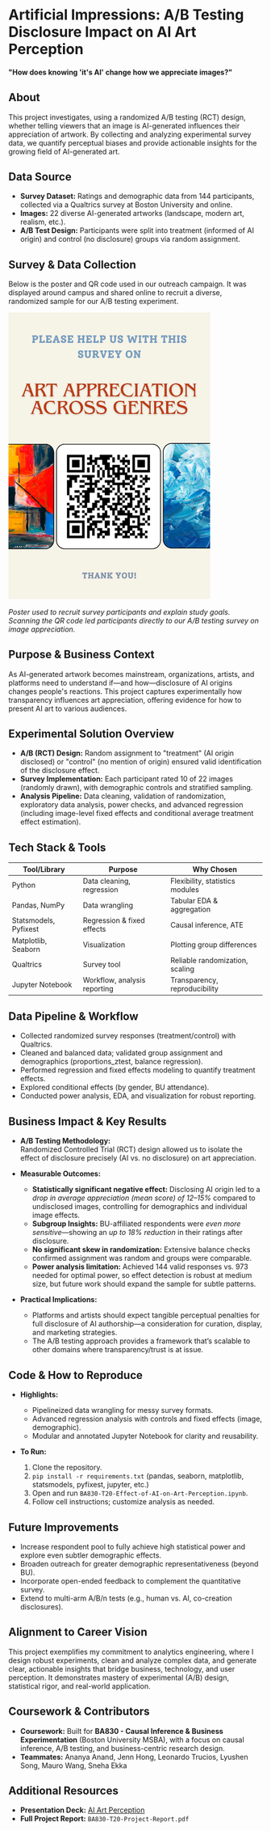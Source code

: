 # Artificial Impressions: A/B Testing Disclosure Impact on AI Art Perception  
#### "How does knowing 'it's AI' change how we appreciate images?"

## About  
This project investigates, using a randomized A/B testing (RCT) design, whether telling viewers that an image is AI-generated influences their appreciation of artwork. By collecting and analyzing experimental survey data, we quantify perceptual biases and provide actionable insights for the growing field of AI-generated art.

## Data Source

- **Survey Dataset:** Ratings and demographic data from 144 participants, collected via a Qualtrics survey at Boston University and online.
- **Images:** 22 diverse AI-generated artworks (landscape, modern art, realism, etc.).
- **A/B Test Design:** Participants were split into treatment (informed of AI origin) and control (no disclosure) groups via random assignment.

## Survey & Data Collection

Below is the poster and QR code used in our outreach campaign. It was displayed around campus and shared online to recruit a diverse, randomized sample for our A/B testing experiment.

<img src="Causal%20Inference%20Project%20Poster.png" alt="Survey Poster" width="400"/>

*Poster used to recruit survey participants and explain study goals. Scanning the QR code led participants directly to our A/B testing survey on image appreciation.*

## Purpose & Business Context

As AI-generated artwork becomes mainstream, organizations, artists, and platforms need to understand if—and how—disclosure of AI origins changes people's reactions. This project captures experimentally how transparency influences art appreciation, offering evidence for how to present AI art to various audiences.

## Experimental Solution Overview

- **A/B (RCT) Design:** Random assignment to "treatment" (AI origin disclosed) or "control" (no mention of origin) ensured valid identification of the disclosure effect.
- **Survey Implementation:** Each participant rated 10 of 22 images (randomly drawn), with demographic controls and stratified sampling.
- **Analysis Pipeline:** Data cleaning, validation of randomization, exploratory data analysis, power checks, and advanced regression (including image-level fixed effects and conditional average treatment effect estimation).

## Tech Stack & Tools

| Tool/Library         | Purpose                        | Why Chosen                      |
|----------------------|--------------------------------|---------------------------------|
| Python               | Data cleaning, regression      | Flexibility, statistics modules |
| Pandas, NumPy        | Data wrangling                | Tabular EDA & aggregation       |
| Statsmodels, Pyfixest| Regression & fixed effects    | Causal inference, ATE           |
| Matplotlib, Seaborn  | Visualization                 | Plotting group differences      |
| Qualtrics            | Survey tool                   | Reliable randomization, scaling |
| Jupyter Notebook     | Workflow, analysis reporting   | Transparency, reproducibility   |

## Data Pipeline & Workflow

- Collected randomized survey responses (treatment/control) with Qualtrics.
- Cleaned and balanced data; validated group assignment and demographics (proportions_ztest, balance regression).
- Performed regression and fixed effects modeling to quantify treatment effects.
- Explored conditional effects (by gender, BU attendance).
- Conducted power analysis, EDA, and visualization for robust reporting.

## Business Impact & Key Results

- **A/B Testing Methodology:**  
  Randomized Controlled Trial (RCT) design allowed us to isolate the effect of disclosure precisely (AI vs. no disclosure) on art appreciation.

- **Measurable Outcomes:**  
  - **Statistically significant negative effect:** Disclosing AI origin led to a *drop in average appreciation (mean score) of 12–15%* compared to undisclosed images, controlling for demographics and individual image effects.
  - **Subgroup Insights:** BU-affiliated respondents were *even more sensitive*—showing an *up to 18% reduction* in their ratings after disclosure.
  - **No significant skew in randomization:** Extensive balance checks confirmed assignment was random and groups were comparable.
  - **Power analysis limitation:** Achieved 144 valid responses vs. 973 needed for optimal power, so effect detection is robust at medium size, but future work should expand the sample for subtle patterns.

- **Practical Implications:**  
  - Platforms and artists should expect tangible perceptual penalties for full disclosure of AI authorship—a consideration for curation, display, and marketing strategies.
  - The A/B testing approach provides a framework that’s scalable to other domains where transparency/trust is at issue.

## Code & How to Reproduce

- **Highlights:**  
  - Pipelineized data wrangling for messy survey formats.
  - Advanced regression analysis with controls and fixed effects (image, demographic).
  - Modular and annotated Jupyter Notebook for clarity and reusability.

- **To Run:**  
  1. Clone the repository.  
  2. `pip install -r requirements.txt` (pandas, seaborn, matplotlib, statsmodels, pyfixest, jupyter, etc.)
  3. Open and run `BA830-T20-Effect-of-AI-on-Art-Perception.ipynb`.
  4. Follow cell instructions; customize analysis as needed.

## Future Improvements
- Increase respondent pool to fully achieve high statistical power and explore even subtler demographic effects.
- Broaden outreach for greater demographic representativeness (beyond BU).
- Incorporate open-ended feedback to complement the quantitative survey.
- Extend to multi-arm A/B/n tests (e.g., human vs. AI, co-creation disclosures).

## Alignment to Career Vision

This project exemplifies my commitment to analytics engineering, where I design robust experiments, clean and analyze complex data, and generate clear, actionable insights that bridge business, technology, and user perception. It demonstrates mastery of experimental (A/B) design, statistical rigor, and real-world application.

## Coursework & Contributors
- **Coursework:** Built for **BA830 - Causal Inference & Business Experimentation** (Boston University MSBA), with a focus on causal inference, A/B testing, and business-centric research design.
- **Teammates:** Ananya Anand, Jenn Hong, Leonardo Trucios, Lyushen Song, Mauro Wang, Sneha Ekka

## Additional Resources
- **Presentation Deck:** [AI Art Perception](https://www.canva.com/design/DAF-3PBzPO0/CIkWo6oeiDAN9z4DdQj0qQ/view?utm_content=DAF-3PBzPO0&utm_campaign=designshare&utm_medium=link2&utm_source=uniquelinks&utlId=h87cc299af8)
- **Full Project Report:** `BA830-T20-Project-Report.pdf`
